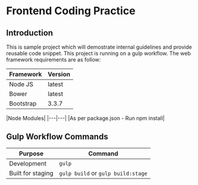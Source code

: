 # Frontend Coding Practice

## Introduction
This is sample project which will demostrate internal guidelines and provide reusable code snippet. This project is running on a gulp workflow. The web framework requirements are as follow:

|Framework|Version|
|---|---|
|Node JS|latest|
|Bower|latest|
|Bootstrap|3.3.7|


|Node Modules|
|---|---|
|As per package.json - Run npm install|

## Gulp Workflow Commands

| Purpose                | Command                            |
| ---------------------- | ---------------------------------- |
| Development            | `gulp`                             |
| Built for staging      | `gulp build` or `gulp build:stage` |
